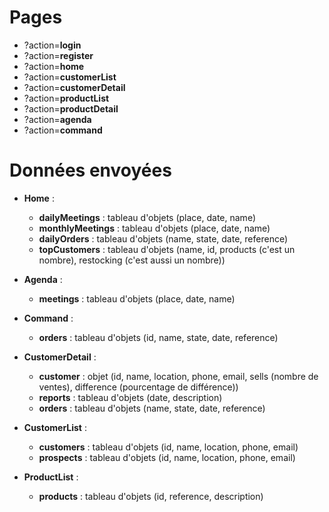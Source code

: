 # Pages

* ?action=**login**
* ?action=**register**
* ?action=**home**
* ?action=**customerList**
* ?action=**customerDetail**
* ?action=**productList**
* ?action=**productDetail**
* ?action=**agenda**
* ?action=**command**

# Données envoyées

* **Home** :
    * **dailyMeetings** : tableau d'objets (place, date, name)
    * **monthlyMeetings** : tableau d'objets (place, date, name)
    * **dailyOrders** : tableau d'objets (name, state, date, reference)
    * **topCustomers** : tableau d'objets (name, id, products (c'est un nombre), restocking (c'est aussi un nombre))
    
* **Agenda** :
    * **meetings** : tableau d'objets (place, date, name)
    
* **Command** :
    * **orders** : tableau d'objets (id, name, state, date, reference)
    
* **CustomerDetail** :
    * **customer** : objet (id, name, location, phone, email, sells (nombre de ventes), difference (pourcentage de différence))
    * **reports** : tableau d'objets (date, description)
    * **orders** : tableau d'objets (name, state, date, reference)
    
* **CustomerList** :
    * **customers** : tableau d'objets (id, name, location, phone, email)
    * **prospects** : tableau d'objets (id, name, location, phone, email)
    
* **ProductList** :
    * **products** : tableau d'objets (id, reference, description)